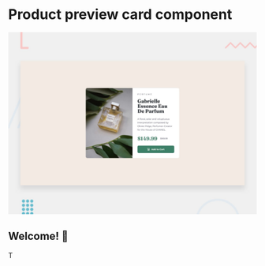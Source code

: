 # Product preview card component

![Design preview for the Product preview card component](./design/desktop-preview.jpg)

## Welcome! 👋

T